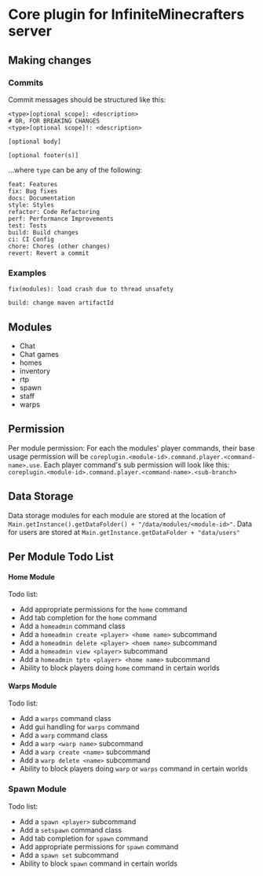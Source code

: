 # Core plugin for InfiniteMinecrafters server

## Making changes
### Commits

Commit messages should be structured like this:


```
<type>[optional scope]: <description>
# OR, FOR BREAKING CHANGES
<type>[optional scope]!: <description>

[optional body]

[optional footer(s)]
```

...where `type` can be any of the following:

```
feat: Features
fix: Bug fixes
docs: Documentation
style: Styles
refactor: Code Refactoring
perf: Performance Improvements
test: Tests
build: Build changes
ci: CI Config
chore: Chores (other changes)
revert: Revert a commit
```

### Examples
```
fix(modules): load crash due to thread unsafety
```

```
build: change maven artifactId
```

## Modules
- Chat
- Chat games
- homes
- inventory
- rtp
- spawn
- staff
- warps

## Permission
Per module permission:
For each the modules' player commands, their base usage permission will be `coreplugin.<module-id>.command.player.<command-name>.use`.
Each player command's sub permission will look like this: `coreplugin.<module-id>.command.player.<command-name>.<sub-branch>`

## Data Storage
Data storage modules for each module are stored at the location of `Main.getInstance().getDataFolder() + "/data/modules/<module-id>"`. 
Data for users are stored at `Main.getInstance.getDataFolder + "data/users"`

## Per Module Todo List

#### Home Module
Todo list:
- Add appropriate permissions for the `home` command
- Add tab completion for the `home` command
- Add a `homeadmin` command class
- Add a `homeadmin create <player> <home name>` subcommand
- Add a `homeadmin delete <player> <hoem name>` subcommand
- Add a `homeadmin view <player>` subcommand
- Add a `homeadmin tpto <player> <home name>` subcommand
- Ability to block players doing `home` command in certain worlds

#### Warps Module
Todo list:
- Add a `warps` command class
- Add gui handling for `warps` command
- Add a `warp` command class
- Add a `warp <warp name>` subcommand
- Add a `warp create <name>` subcommand
- Add a `warp delete <name>` subcommand
- Ability to block players doing `warp` or `warps` command in certain worlds


### Spawn Module
Todo list:
- Add a `spawn <player>` subcommand
- Add a `setspawn` command class
- Add tab completion for `spawn` command
- Add appropriate permissions for `spawn` command
- Add a `spawn set` subcommand
- Ability to block `spawn` command in certain worlds